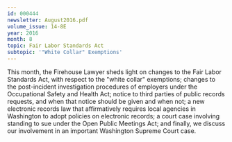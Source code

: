 ```yaml
---
id: 000444
newsletter: August2016.pdf
volume_issue: 14-8E
year: 2016
month: 8
topic: Fair Labor Standards Act
subtopic: '"White Collar" Exemptions'
---
```


This  month, the Firehouse Lawyer sheds light on changes to the Fair Labor Standards Act, with respect to the "white collar" exemptions; changes to the post-incident investigation procedures of employers under the Occupational Safety and Health Act; notice to third parties of public records requests, and when that notice should be given and when not; a new electronic records law that affirmatively requires local agencies in Washington to adopt policies on electronic records; a court case involving standing to sue under the Open Public Meetings Act; and finally, we discuss our involvement in an important Washington Supreme Court case.